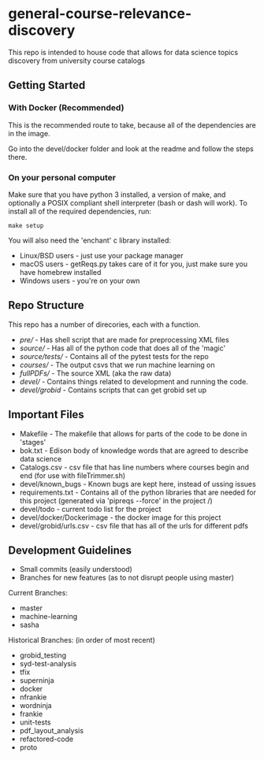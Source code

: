 # general-course-relevance-discovery

This repo is intended to house code that allows for data science topics discovery from university course catalogs

## Getting Started

### With Docker (Recommended)

This is the recommended route to take, because all of the dependencies are in the image.

Go into the devel/docker folder and look at the readme and follow the steps there.

### On your personal computer

Make sure that you have python 3 installed, a version of make, and optionally a POSIX compliant shell interpreter (bash or dash will work).
To install all of the required dependencies, run:
```
make setup
```

You will also need the 'enchant' c library installed:
* Linux/BSD users - just use your package manager
* macOS users - getReqs.py takes care of it for you, just make sure you have homebrew installed
* Windows users - you're on your own

## Repo Structure

This repo has a number of direcories, each with a function.
* *pre/* - Has shell script that are made for preprocessing XML files
* *source/* - Has all of the python code that does all of the 'magic'
* *source/tests/* - Contains all of the pytest tests for the repo
* *courses/* - The output csvs that we run machine learning on
* *fullPDFs/* - The source XML (aka the raw data)
* *devel/* - Contains things related to development and running the code.
* *devel/grobid* - Contains scripts that can get grobid set up

## Important Files

* Makefile - The makefile that allows for parts of the code to be done in 'stages'
* bok.txt - Edison body of knowledge words that are agreed to describe data science
* Catalogs.csv - csv file that has line numbers where courses begin and end (for use with fileTrimmer.sh)
* devel/known\_bugs - Known bugs are kept here, instead of ussing issues
* requirements.txt - Contains all of the python libraries that are needed for this project (generated via 'pipreqs --force' in the project /)
* devel/todo - current todo list for the project
* devel/docker/Dockerimage - the docker image for this project
* devel/grobid/urls.csv - csv file that has all of the urls for different pdfs

## Development Guidelines

* Small commits (easily understood)
* Branches for new features (as to not disrupt people using master)

Current Branches:
* master
* machine-learning
* sasha

Historical Branches: (in order of most recent)
* grobid_testing
* syd-test-analysis
* tfix
* superninja
* docker
* nfrankie
* wordninja
* frankie
* unit-tests
* pdf\_layout\_analysis
* refactored-code
* proto
